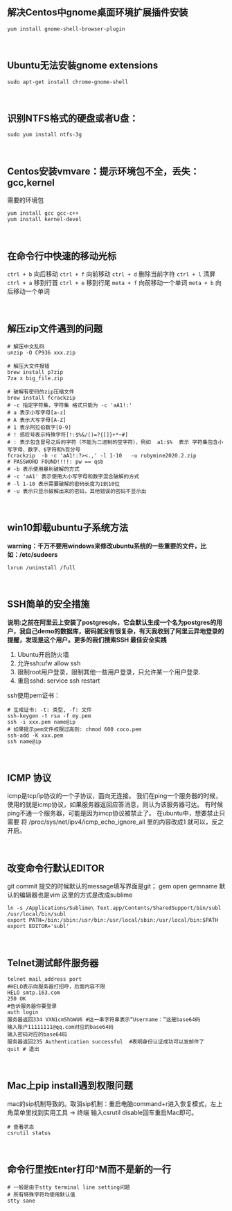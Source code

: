 ## 解决Centos中gnome桌面环境扩展插件安装

```shell
yum install gnome-shell-browser-plugin
```

&nbsp;

## Ubuntu无法安装gnome extensions
```shell
sudo apt-get install chrome-gnome-shell
```

&nbsp;

## 识别NTFS格式的硬盘或者U盘：
```shell
sudo yum install ntfs-3g
```

&nbsp;

## Centos安装vmvare：提示环境包不全，丢失：gcc,kernel
需要的环境包
```shell
yum install gcc gcc-c++
yum install kernel-devel
```

&nbsp;

## 在命令行中快速的移动光标
`ctrl + b` 向后移动
`ctrl + f` 向前移动
`ctrl + d` 删除当前字符
`ctrl + l` 清屏
`ctrl + a` 移到行首
`ctrl + e` 移到行尾
`meta + f` 向前移动一个单词
`meta + b` 向后移动一个单词

&nbsp;

## 解压zip文件遇到的问题
```shell
# 解压中文乱码
unzip -O CP936 xxx.zip

# 解压大文件报错
brew install p7zip
7za x big_file.zip

# 破解有密码的zip压缩文件
brew install fcrackzip
# -c 指定字符集，字符集 格式只能为 -c 'aA1!:'
# a 表示小写字母[a-z]
# A 表示大写字母[A-Z]
# 1 表示阿拉伯数字[0-9]
# ! 感叹号表示特殊字符[!:$%&/()=?{[]}+*~#]
# : 表示包含冒号之后的字符（不能为二进制的空字符），例如  a1:$%  表示 字符集包含小写字母、数字、$字符和%百分号
fcrackzip  -b -c 'aA1!:?><.,' -l 1-10   -u rubymine2020.2.zip
# PASSWORD FOUND!!!!: pw == qsb
# -b 表示使用暴利破解的方式
# -c 'aA1' 表示使用大小写字母和数字混合破解的方式
# -l 1-10 表示需要破解的密码长度为1到10位
# -u 表示只显示破解出来的密码，其他错误的密码不显示出
```

&nbsp;

## win10卸载ubuntu子系统方法
**warning：千万不要用windows来修改ubuntu系统的一些重要的文件，比如：/etc/sudoers**
```shell
lxrun /uninstall /full
```

&nbsp;

## SSH简单的安全措施
**说明:**之前在阿里云上安装了postgresqls，它会默认生成一个名为postgres的用户，我自己demo的数据库，密码就没有很复杂，有天我收到了阿里云异地登录的提醒，发现是这个用户。更多的我们搜索**SSH 最佳安全实践**
1. Ubuntu开启防火墙
2. 允许ssh:ufw allow ssh
3. 限制root用户登录，限制其他一些用户登录，只允许某一个用户登录.
4. 重启sshd: service ssh restart

ssh使用pem证书：
```shell
# 生成证书: -t: 类型, -f: 文件
ssh-keygen -t rsa -f my.pem
ssh -i xxx.pem name@ip
# 如果提示pem文件权限过高则: chmod 600 coco.pem
ssh-add -K xxx.pem
ssh name@ip
```

&nbsp;

## ICMP 协议
icmp是tcp/ip协议的一个子协议，面向无连接。
我们在ping一个服务器的时候，使用的就是icmp协议，如果服务器返回应答消息，则认为该服务器可达。
有时候ping不通一个服务器，可能是因为imcp协议被禁止了。
在ubuntu中，想要禁止只需要 将 /proc/sys/net/ipv4/icmp_echo_ignore_all 里的内容改成1 就可以，反之开启。

&nbsp;

## 改变命令行默认EDITOR
git commit 提交的时候默认的message填写界面是git；
gem open gemname 默认的编辑器也是vim
这里的方式是改成sublime
```shell
ln -s /Applications/Sublime\ Text.app/Contents/SharedSupport/bin/subl /usr/local/bin/subl
export PATH=/bin:/sbin:/usr/bin:/usr/local/sbin:/usr/local/bin:$PATH
export EDITOR='subl'
```

&nbsp;

## Telnet测试邮件服务器
```shell
telnet mail_address port
#HELO表示向服务器打招呼，后面内容不限
HELO smtp.163.com
250 OK
#告诉服务器你要登录
auth login
服务器返回334 VXN1cm5hbWU6 #这一串字符串表示“Username：”这是base64码
输入账户11111111@qq.com对应的base64码
输入密码对应的base64码
服务器返回235 Authentication successful  #表明身份认证成功可以发邮件了
quit # 退出
```

&nbsp;

## Mac上pip install遇到权限问题
mac的sip机制导致的。取消sip机制：重启电脑command+r进入恢复模式，左上角菜单里找到实用工具 -> 终端
输入csrutil disable回车重启Mac即可。
```shell
# 查看状态
csrutil status
```

&nbsp;

## 命令行里按Enter打印^M而不是新的一行
```shell
# 一般是由于stty terminal line setting问题
# 所有特殊字符均使用默认值
stty sane
```